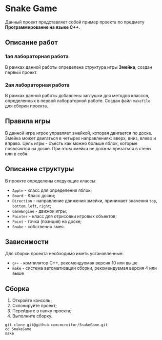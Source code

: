 # Snake Game

Данный проект представляет собой пример проекта по предмету __Программирование на языке С++__.

## Описание работ

### 1ая лабораторная работа

В рамках данной работы определена структура игры __Змейка__, создан первый проект.

### 2ая лабораторная работа

В рамках данной работы добавлены заглушки для методов классов, определенных в первой лабораторной работе. Создан файл `makefile` для сборки проекта.

## Правила игры

В данной игре игрок управляет змейкой, которая двигается по доске. Змейка может двигаться в четырех направлениях: вверх, вниз, влево и вправо. Цель игры - съесть как можно больше яблок, которые появляются на доске. При этом змейка не должна врезаться в стены или в себя.

## Описание структуры

В проекте определены следующие классы:

* `Apple` - класс для определения яблок;
* `Board` - Класс доски;
* `Direction` - направление движения змейки, принимает значения `top`, `bottom`, `left`, `right`;
* `GameEngine` - движок игры;
* `Painter` - класс для отрисовки игровых объектов;
* `Point` - точка (позиция) на доске;
* `Snake` - собственно змея.

## Зависимости

Для сборки проекта необходимо иметь установленные:

* `g++` - компилятор С++, рекомендуемая версия 10 или выше
* `make` - система автоматизации сборки, рекомендуемая версия 4 или выше

## Сборка

1. Откройте консоль;
2. Склонируйте проект;
3. Перейдите в папку проекта;
4. Выполните сборку.

```shell
git clone git@github.com:mcroitor/SnakeGame.git
cd SnakeGame
make
```
